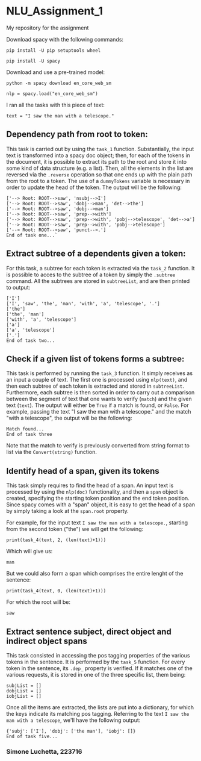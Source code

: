 # NLU_Assignment_1
My repository for the assignment

Download spacy with the following commands:

`pip install -U pip setuptools wheel`

`pip install -U spacy`

Download and use a pre-trained model:

`python -m spacy download en_core_web_sm`

`nlp = spacy.load("en_core_web_sm")`

I ran all the tasks with this piece of text:

```
text = "I saw the man with a telescope."
```
## Dependency path from root to token:
This task is carried out by using the `task_1` function. Substantially, the input text is transformed into a spacy doc object; then, for each of the tokens in the document, it is possible to extract its path to the root and store it into some kind of data structure (e.g. a list). Then, all the elements in the list are reversed via the `.reverse` operation so that one ends up with the plain path from the root to a token. The use of a `dummyTokens` variable is necessary in order to update the head of the token. The output will be the following:
```
['--> Root: ROOT-->saw', 'nsubj-->I']
['--> Root: ROOT-->saw', 'dobj-->man', 'det-->the']
['--> Root: ROOT-->saw', 'dobj-->man']
['--> Root: ROOT-->saw', 'prep-->with']
['--> Root: ROOT-->saw', 'prep-->with', 'pobj-->telescope', 'det-->a']
['--> Root: ROOT-->saw', 'prep-->with', 'pobj-->telescope']
['--> Root: ROOT-->saw', 'punct-->.']
End of task one...`
```

## Extract subtree of a dependents given a token:
For this task, a subtree for each token is extracted via the `task_2` function. It is possible to acces to the subtree of a token by simply the `.subtree` command. All the subtrees are stored in `subtreeList`, and are then printed to output:

```
['I']
['I', 'saw', 'the', 'man', 'with', 'a', 'telescope', '.']
['the']
['the', 'man']
['with', 'a', 'telescope']
['a']
['a', 'telescope']
['.']
End of task two...
```

## Check if a given list of tokens forms a subtree:
This task is performed by running the `task_3` function. It simply receives as an input a couple of text. The first one is processed using `nlp(text)`, and then each subtree of each token is extracted and stored in `subtreeList`. Furthermore, each subtree is then sorted in order to carry out a comparison between the segment of text that one wants to verify (`match`) and the given text (`text`). The output will either be `True` if a match is found, or `False`. For example, passing the text "I saw the man with a telescope." and the match "with a telescope", the output will be the following:

```
Match found...
End of task three
```

Note that the match to verify is previously converted from string format to list via the `Convert(string)` function.

## Identify head of a span, given its tokens
This task simply requires to find the head of a span. An input text is processed by using the `nlp(doc)` functionality, and then a `span` object is created, specifying the starting token position and the end token position. Since spacy comes with a "span" object, it is easy to get the head of a span by simply taking a look at the `span.root` property.

For example, for the input text `I saw the man with a telescope.`, starting from the second token ("the") we will get the following:

```
print(task_4(text, 2, (len(text)+1)))
```

Which will give us:

```
man
```

But we could also form a span which comprises the entire lenght of the sentence:

```
print(task_4(text, 0, (len(text)+1)))
```

For which the root will be:

```
saw
```

## Extract sentence subject, direct object and indirect object spans
This task consisted in accessing the pos tagging properties of the various tokens in the sentence. It is performed by the `task_5` function. For every token in the sentence, its `.dep_` property is verified. If it matches one of the various requests, it is stored in one of the three specific list, them being:

```
subjList = []
dobjList = []
iobjList = []
```

Once all the items are extracted, the lists are put into a dictionary, for which the keys indicate its matching pos tagging. Referring to the text `I saw the man with a telescope`, we'll have the following output:

```
{'subj': ['I'], 'dobj': ['the man'], 'iobj': []}
End of task five...
```

### Simone Luchetta, 223716